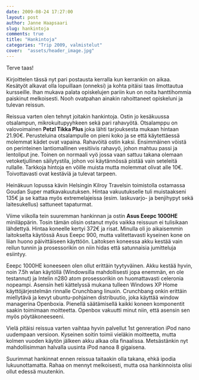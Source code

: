```yaml
---
date: 2009-08-24 17:27:00
layout: post
author: Janne Haapsaari
slug: hankintoja
comments: true
title: "Hankintoja"
categories: "Trip 2009, valmistelut"
cover:  "assets/header_image.jpg"
---
```


Terve taas!

Kirjoittelen tässä nyt pari postausta kerralla kun kerrankin on aikaa.
Kesätyöt alkavat olla lopuillaan (onneksi) ja kohta pitäisi taas ilmottautua
kursseille. Ihan mukava palata opiskelujen pariin kun on noita hanttihommia
paiskinut melkoisesti. Nooh ovatpahan ainakin rahoittaneet opiskeluni ja
tulevan reissun.

Reissua varten olen tehnyt joitakin hankintoja. Ostin jo kesäkuussa
otsalampun, mikrokuitupyyhkeen sekä pari rahavyötä. Otsalamppu on
valovoimainen **Petzl Tikka Plus** joka lähti tarjouksesta mukaan hintaan
21.90€. Perusteluina otsalampulle on pieni koko ja se että käytettäessä
molemmat kädet ovat vapaina. Rahavöitä ostin kaksi. Ensimmäinen vöistä on
perinteinen lantiomallinen vesitiivis rahavyö, johon mahtuu passi ja
lentoliput jne. Toinen on normaali vyö jossa vaan sattuu takana olemaan
vetoketjullinen säilytystila, johon voi käytännössä pistää vain seteleitä
rullalle. Tarkkoja hintoja en vöille muista mutta molemmat olivat alle 10€.
Toivottavasti ovat kestäviä ja tulevat tarpeen.

Heinäkuun lopussa kävin Helsingin Kilroy Travelsin toimistolla ostamassa
Goudan Super matkavakuutuksen. Hintaa vakuutukselle tuli muistaakseni 135€ ja
se kattaa myös extremelajeissa (esim. laskuvarjo- ja benjihypyt sekä
laitesukellus) sattuneet tapaturmat.

Viime viikolla tein suuremman hankinnan ja ostin **Asus Eeepc 1000HE**
miniläppärin. Tosin tämän olisin ostanut myös vaikka reissuun ei tulisikaan
lähdettyä. Hintaa koneelle kertyi 372€ ja risat. Minulla oli jo aikaisemmin
laitokselta käytössä Asus Eeepc 900, mutta valitettavasti kyseinen kone on
liian huono päivittäiseen käyttöön. Laitoksen koneessa akku kestää vain reilun
tunnin ja prosessorikin on niin hidas että satunnaisia jumitteluja esiintyy.

Eeepc 1000HE koneeseen olen ollut erittäin tyytyväinen. Akku kestää hyvin,
noin 7.5h wlan käytöllä (Windowsilla mahdollisesti jopa enemmän, en ole
testannut) ja Intelin n280 atom prosessorikin on huomattavasti celeronia
nopeampi. Asensin heti kättelyssä mukana tulleen Windows XP Home
käyttöjärjestelmän rinnalle Crunchbang linuxin. Crunchbang onkin erittäin
miellytävä ja kevyt ubuntu-pohjainen distribuutio, joka käyttää window
managerina Openboxia. Pienellä säätämisellä kaikki koneen komponentit saakin
toimimaan moitteetta. Openbox vakuutti minut niin, että asensin sen myös
pöytäkoneeseeni.

Vielä pitäisi reissua varten vaihtaa hyvin palvellut 1st genreration iPod nano
uudempaan versioon. Kyseinen soitin toimii vieläkin moitteetta, mutta kolmen
vuoden käytön jälkeen akku alkaa olla finaalissa. Metsästänkin nyt
mahdollisimman halvalla uusinta iPod nanoa 8 gigaisena.

Suurimmat hankinnat ennen reissua taitaakin olla takana, ehkä ipodia
lukuunottamatta. Rahaa on mennyt melkoisesti, mutta osa hankinnoista olisi
ollut edessä muutenkin.
